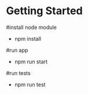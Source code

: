 

# Getting Started

#install node module
* npm install

#run app
* npm run start

#run tests
* npm run test
